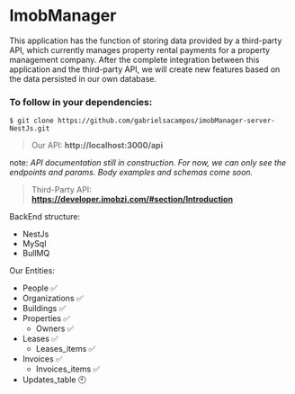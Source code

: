 # ImobManager

This application has the function of storing data provided by a third-party API, which currently manages property rental payments for a property management company. After the complete integration between this application and the third-party API, we will create new features based on the data persisted in our own database.

### To follow in your dependencies:
``` 
$ git clone https://github.com/gabrielsacampos/imobManager-server-NestJs.git
```

> Our API: **http://localhost:3000/api**

note: _API documentation still in construction. For now, we can only see the endpoints and params. Body examples and schemas come soon._

> Third-Party API: **https://developer.imobzi.com/#section/Introduction**


BackEnd structure: 
  - NestJs
  - MySql
  - BullMQ

Our Entities: 
  - People :white_check_mark:
  - Organizations :white_check_mark:
  - Buildings :white_check_mark:
  - Properties :white_check_mark:
    - Owners :white_check_mark:
  - Leases :white_check_mark:
    - Leases_items :white_check_mark:
  - Invoices :white_check_mark:
    - Invoices_items :white_check_mark:
  - Updates_table :clock10: